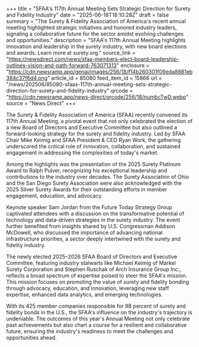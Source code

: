 +++
title = "SFAA's 117th Annual Meeting Sets Strategic Direction for Surety and Fidelity Industry"
date = "2025-06-18T18:10:28Z"
draft = false
summary = "The Surety & Fidelity Association of America's recent annual meeting highlighted strategic initiatives and honored industry leaders, signaling a collaborative future for the sector amidst evolving challenges and opportunities."
description = "SFAA's 117th Annual Meeting highlights innovation and leadership in the surety industry, with new board elections and awards. Learn more at surety.org."
source_link = "https://newsdirect.com/news/sfaa-members-elect-board-leadership-outlines-vision-and-path-forward-763071313"
enclosure = "https://cdn.newsramp.app/genai/images/256/18/f14b260301f09eda8881eb384c37f6d4.png"
article_id = 85080
feed_item_id = 15866
url = "/news/202506/85080-sfaas-117th-annual-meeting-sets-strategic-direction-for-surety-and-fidelity-industry"
qrcode = "https://cdn.newsramp.app/news-direct/qrcode/256/18/numbcTwD.webp"
source = "News Direct"
+++

<p>The Surety & Fidelity Association of America (SFAA) recently convened its 117th Annual Meeting, a pivotal event that not only celebrated the election of a new Board of Directors and Executive Committee but also outlined a forward-looking strategy for the surety and fidelity industry. Led by SFAA Chair Mike Keimig and SFAA President & CEO Ryan Work, the gathering underscored the critical role of innovation, collaboration, and sustained engagement in addressing the complexities of today's market.</p><p>Among the highlights was the presentation of the 2025 Surety Platinum Award to Ralph Pulver, recognizing his exceptional leadership and contributions to the industry over decades. The Surety Association of Ohio and the San Diego Surety Association were also acknowledged with the 2025 Silver Surety Awards for their outstanding efforts in member engagement, education, and advocacy.</p><p>Keynote speaker Sam Jordan from the Future Today Strategy Group captivated attendees with a discussion on the transformative potential of technology and data-driven strategies in the surety industry. The event further benefited from insights shared by U.S. Congressman Addison McDowell, who discussed the importance of advancing national infrastructure priorities, a sector deeply intertwined with the surety and fidelity industry.</p><p>The newly elected 2025–2026 SFAA Board of Directors and Executive Committee, featuring industry stalwarts like Michael Keimig of Markel Surety Corporation and Stephen Ruschak of Arch Insurance Group Inc., reflects a broad spectrum of expertise poised to steer the SFAA's mission. This mission focuses on promoting the value of surety and fidelity bonding through advocacy, education, and innovation, leveraging new staff expertise, enhanced data analytics, and emerging technologies.</p><p>With its 425 member companies responsible for 98 percent of surety and fidelity bonds in the U.S., the SFAA's influence on the industry's trajectory is undeniable. The outcomes of this year's Annual Meeting not only celebrate past achievements but also chart a course for a resilient and collaborative future, ensuring the industry's readiness to meet the challenges and opportunities ahead.</p>